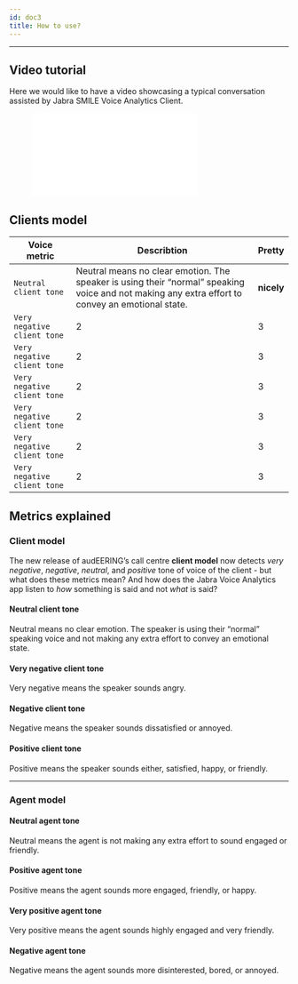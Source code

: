 ```yaml
---
id: doc3
title: How to use?
---
```

---
<!--- This is a link to [another document.](doc3.md) This is a link to an [external page.](http://www.example.com/) -->


## Video tutorial

Here we would like to have a video showcasing a typical conversation assisted by Jabra SMILE Voice Analytics Client.

<figure class="video-container disassociated-with-next-sibling">
  <iframe src="//www.youtube-link" frameborder="0" allowfullscreen></iframe>
</figure>


## Clients model


| Voice metric | Describtion      | Pretty     |
| -------- | --------- | ---------- |
| `Neutral client tone` | Neutral means no clear emotion. The speaker is using their “normal” speaking voice and not making any extra effort to convey an emotional state. | **nicely** |
| `Very negative client tone`        | 2         | 3          |
| `Very negative client tone`        | 2         | 3          |
| `Very negative client tone`        | 2         | 3          |
| `Very negative client tone`        | 2         | 3          |
| `Very negative client tone`        | 2         | 3          |
| `Very negative client tone`        | 2         | 3          |



## Metrics explained 

### Client model
The new release of audEERING’s call centre **client model** now detects _very negative_, _negative_,
_neutral_, and _positive_ tone of voice of the client - but what does these metrics mean? And how does the Jabra Voice Analytics app listen to _how_ something is said and not _what_ is said? 

#### Neutral client tone
Neutral means no clear emotion. The speaker is using their “normal” speaking voice and not
making any extra effort to convey an emotional state.

#### Very negative client tone
Very negative means the speaker sounds angry. 

#### Negative client tone
Negative means the speaker sounds dissatisfied or annoyed.

#### Positive client tone
Positive means the speaker sounds either, satisfied, happy, or friendly.


---

### Agent model

#### Neutral agent tone
Neutral means the agent is not making any extra effort to sound engaged or friendly.

#### Positive agent tone
Positive means the agent sounds more engaged, friendly, or happy.

#### Very positive agent tone
Very positive means the agent sounds highly engaged and very friendly.

#### Negative agent tone
Negative means the agent sounds more disinterested, bored, or annoyed.


